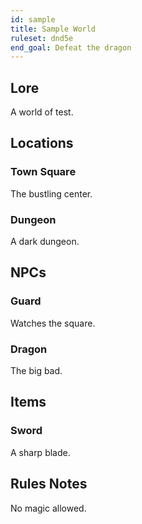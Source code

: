 ```yaml
---
id: sample
title: Sample World
ruleset: dnd5e
end_goal: Defeat the dragon
---
```


## Lore
A world of test.

## Locations
### Town Square
The bustling center.

### Dungeon
A dark dungeon.

## NPCs
### Guard
Watches the square.

### Dragon
The big bad.

## Items
### Sword
A sharp blade.

## Rules Notes
No magic allowed.
